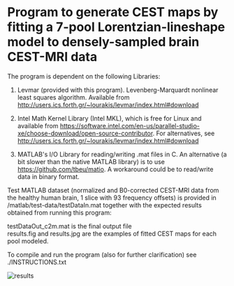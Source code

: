 # Program to generate CEST maps by fitting a 7-pool Lorentzian-lineshape model to densely-sampled brain CEST-MRI data

The program is dependent on the following Libraries:

1. Levmar (provided with this program). Levenberg-Marquardt nonlinear least squares algorithm. Available from http://users.ics.forth.gr/~lourakis/levmar/index.html#download

2. Intel Math Kernel Library (Intel MKL), which is free for Linux and available from https://software.intel.com/en-us/parallel-studio-xe/choose-download/open-source-contributor. For alternatives, see http://users.ics.forth.gr/~lourakis/levmar/index.html#download

3. MATLAB's I/O Library for reading/writing .mat files in C. An alternative (a bit slower than the native MATLAB library) is to use https://github.com/tbeu/matio. A workaround could be to read/write data in binary format.

Test MATLAB dataset (normalized and B0-corrected CEST-MRI data from the healthy human brain, 1 slice with 93 frequency offsets) is provided in /matlab/test-data/testDataIn.mat together with the expected results obtained from running this program: 

testDataOut_c2m.mat is the final output file\
results.fig and results.jpg are the examples of fitted CEST maps for each pool modeled. 

To compile and run the program (also for further clarification) see ./INSTRUCTIONS.txt
 
![results](https://user-images.githubusercontent.com/46479976/71840616-f2485400-30bd-11ea-990e-0bf791f3c239.jpg)
